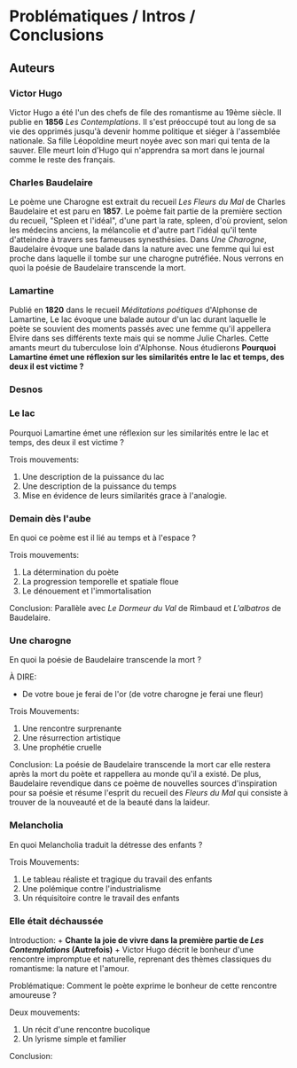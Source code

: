 # Problématiques / Intros / Conclusions

## Auteurs

### Victor Hugo

Victor Hugo a été l'un des chefs de file des romantisme au 19ème siècle. Il publie en **1856** *Les Contemplations*. Il s'est préoccupé tout au long de sa vie des opprimés jusqu'à devenir homme politique et siéger à l'assemblée nationale. Sa fille Léopoldine meurt noyée avec son mari qui tenta de la sauver. Elle meurt loin d'Hugo qui n'apprendra sa mort dans le journal comme le reste des français.

### Charles Baudelaire

Le poème une Charogne est extrait du recueil *Les Fleurs du Mal* de Charles Baudelaire et est paru en **1857**. Le poème fait partie de la première section du recueil, "Spleen et l'idéal",  d'une part la rate, spleen, d'où provient, selon les médecins anciens, la mélancolie et d'autre part l'idéal qu'il tente d'atteindre à travers ses fameuses synesthésies. Dans *Une Charogne*, Baudelaire évoque une balade dans la nature avec une femme qui lui est proche dans laquelle il tombe sur une charogne putréfiée. Nous verrons en quoi la poésie de Baudelaire transcende la mort.

### Lamartine

Publié en **1820** dans le recueil *Méditations poétiques* d'Alphonse de Lamartine, Le lac évoque une balade autour d'un lac durant laquelle le poète se souvient des moments passés avec une femme qu'il appellera Elvire dans ses différents texte mais qui se nomme Julie Charles. Cette amants meurt du tuberculose loin d'Alphonse. Nous étudierons **Pourquoi Lamartine émet une réflexion sur les similarités entre le lac et temps, des deux il est victime ?** 

### Desnos 

### Le lac

Pourquoi Lamartine émet une réflexion sur les similarités entre le lac et temps, des deux il est victime ? 

Trois mouvements: 

1. Une description de la puissance du lac
2. Une description de la puissance du temps  
3. Mise en évidence de leurs similarités grace à l'analogie. 

### Demain dès l'aube

En quoi ce poème est il lié au temps et à l'espace ?

Trois mouvements:

1. La détermination du poète
2. La progression temporelle et spatiale floue
3. Le dénouement et l'immortalisation

Conclusion: Parallèle avec *Le Dormeur du Val* de Rimbaud et *L'albatros* de Baudelaire.

### Une charogne

En quoi la poésie de Baudelaire transcende la mort ?

À DIRE:

* De votre boue je ferai de l'or (de votre charogne je ferai une fleur)  

Trois Mouvements:

1. Une rencontre surprenante 
2. Une résurrection artistique
3. Une prophétie cruelle

Conclusion: La poésie de Baudelaire transcende la mort car elle restera après la mort du poète et rappellera au monde qu'il a existé. De plus, Baudelaire revendique dans ce poème de nouvelles sources d'inspiration pour sa poésie et résume l'esprit du recueil des *Fleurs du Mal*  qui consiste à trouver de la nouveauté et de la beauté dans la laideur. 

### Melancholia 

En quoi Melancholia traduit la détresse des enfants ?

Trois Mouvements:

1. Le tableau réaliste et tragique du travail des enfants
2. Une polémique contre l'industrialisme
3. Un réquisitoire contre le travail des enfants

### Elle était déchaussée

Introduction: <base sur Hugo> + **Chante la joie de vivre dans la première partie de *Les Contemplations* (Autrefois)** + Victor Hugo décrit le bonheur d'une rencontre impromptue et naturelle, reprenant des thèmes classiques du romantisme: la nature et l'amour.

Problématique: Comment le poète exprime le bonheur de cette rencontre amoureuse ?

Deux mouvements:

1. Un récit d'une rencontre bucolique
2. Un lyrisme simple et familier

Conclusion:


